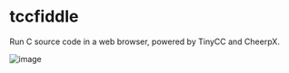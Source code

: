 # tccfiddle

Run C source code in a web browser, powered by TinyCC and CheerpX.

![image](https://github.com/user-attachments/assets/8658b153-6211-4af7-a24f-d2fae0c269f6)
